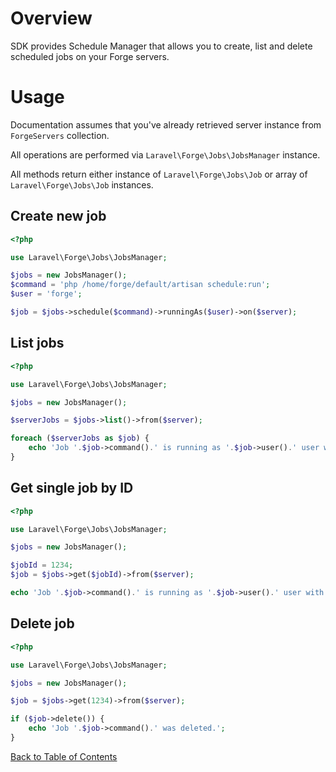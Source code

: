 # Overview

SDK provides Schedule Manager that allows you to create, list and delete scheduled jobs on your Forge servers.

# Usage

Documentation assumes that you've already retrieved server instance from `ForgeServers` collection.

All operations are performed via `Laravel\Forge\Jobs\JobsManager` instance.

All methods return either instance of `Laravel\Forge\Jobs\Job` or array of `Laravel\Forge\Jobs\Job` instances.

## Create new job

```php
<?php

use Laravel\Forge\Jobs\JobsManager;

$jobs = new JobsManager();
$command = 'php /home/forge/default/artisan schedule:run';
$user = 'forge';

$job = $jobs->schedule($command)->runningAs($user)->on($server);
```

## List jobs

```php
<?php

use Laravel\Forge\Jobs\JobsManager;

$jobs = new JobsManager();

$serverJobs = $jobs->list()->from($server);

foreach ($serverJobs as $job) {
    echo 'Job '.$job->command().' is running as '.$job->user().' user with '.$job->frequency().' frequency';
}
```

## Get single job by ID

```php
<?php

use Laravel\Forge\Jobs\JobsManager;

$jobs = new JobsManager();

$jobId = 1234;
$job = $jobs->get($jobId)->from($server);

echo 'Job '.$job->command().' is running as '.$job->user().' user with '.$job->frequency().' frequency';
```

## Delete job

```php
<?php

use Laravel\Forge\Jobs\JobsManager;

$jobs = new JobsManager();

$job = $jobs->get(1234)->from($server);

if ($job->delete()) {
    echo 'Job '.$job->command().' was deleted.';
}
```

[Back to Table of Contents](./readme.md)
